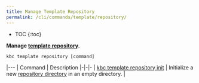 ```yaml
---
title: Manage Template Repository
permalink: /cli/commands/template/repository/
---
```


* TOC
{:toc}

**Manage [template repository](/cli/templates/structure/#repository).**

```
kbc template repository [command]
```

|---
| Command | Description
|-|-|-
| [kbc template repository init](/cli/commands/template/repository/init/) | Initialize a new [repository directory](/cli/templates/structure/#repository) in an empty directory. |
